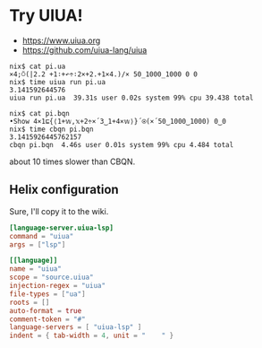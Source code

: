 # Try UIUA!

- https://www.uiua.org
- https://github.com/uiua-lang/uiua

```
nix$ cat pi.ua
×4;⍥(|2.2 +1∶+↶÷∶2×+2.+1×4.)/× 50_1000_1000 0 0
nix$ time uiua run pi.ua
3.141592644576
uiua run pi.ua  39.31s user 0.02s system 99% cpu 39.438 total

nix$ cat pi.bqn
•Show 4×1⊑{⟨1+𝕨,𝕩+2÷×´3‿1+4×𝕨⟩}´⍟(×´50‿1000‿1000) 0‿0
nix$ time cbqn pi.bqn
3.1415926445762157
cbqn pi.bqn  4.46s user 0.01s system 99% cpu 4.484 total
```

about 10 times slower than CBQN.

## Helix configuration

Sure, I'll copy it to the wiki.

```toml
[language-server.uiua-lsp]
command = "uiua"
args = ["lsp"]

[[language]]
name = "uiua"
scope = "source.uiua"
injection-regex = "uiua"
file-types = ["ua"]
roots = []
auto-format = true
comment-token = "#"
language-servers = [ "uiua-lsp" ]
indent = { tab-width = 4, unit = "    " }
```
